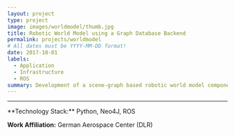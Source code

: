 ```yaml
---
layout: project
type: project
image: images/worldmodel/thumb.jpg
title: Robotic World Model using a Graph Database Backend
permalink: projects/worldmodel
# All dates must be YYYY-MM-DD format!
date: 2017-10-01
labels:
  - Application
  - Infrastructure
  - ROS
summary: Development of a scene-graph based robotic world model component used for storing and querying information about task-relevant objects in the robot's environment.
---
```


<!--<a href="https://raw.githubusercontent.com/SebastianRiedel/sebastianriedel.github.io/master/images/logview/logview.png" class="ui large right floated rounded image">
  <img src="../images/template_thumb.jpg">
</a>

This should be a one or two sentence introduction to what the project is about and what the goal was. A bit more would be good for better formatting and that the next headline is full width. I can even add a third sentence so which explain why this is important or what I gained from this project in terms of lessons learned or what I found interesting about it.

### Accomplishments, Highlights, Responsibilities
- bullet one
- bullet two
- bullet three

### References, Further Material
- [1] Guerin, Kelleher R., Sebastian D. Riedel, Jonathan Bohren, and Gregory D. Hager. <a href="https://ieeexplore.ieee.org/abstract/document/6942739">"Adjutant: A framework for flexible human-machine collaborative systems."</a> In 2014 IEEE/RSJ International Conference on Intelligent Robots and Systems, pp. 1392-1399. IEEE, 2014.
- [2] bullet two
-->

<hr>
**Technology Stack:** Python, Neo4J, ROS

**Work Affiliation:** German Aerospace Center (DLR)
